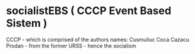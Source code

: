 # socialistEBS ( CCCP Event Based Sistem )

CCCP - which is comprised of the authors names: Cusmuliuc Coca Cazacu Prodan - from the former URSS - hence the socialism
